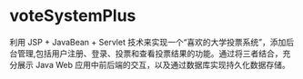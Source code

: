 # voteSystemPlus
利用 JSP + JavaBean + Servlet 技术来实现一个“喜欢的大学投票系统”，添加后台管理,包括用户注册、登录、投票和查看投票结果的功能。通过将三者结合，充分展示 Java Web 应用中前后端的交互，以及通过数据库实现持久化数据存储。
